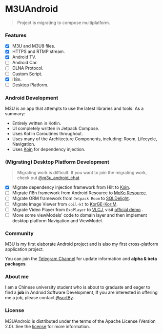 # M3UAndroid

> Project is migrating to compose multiplatform.

### Features

- [x] M3U and M3U8 files.
- [x] HTTPS and RTMP stream.
- [x] Android TV.
- [ ] Android Car.
- [ ] DLNA Protocol.
- [ ] Custom Script.
- [x] i18n.
- [ ] Desktop Platform.

### Android Development

M3U is an app that attempts to use the latest libraries and tools. As a summary:

- Entirely written in Kotlin.
- UI completely written in Jetpack Compose.
- Uses Kotlin Coroutines throughout.
- Uses many of the Architecture Components, including: Room, Lifecycle, Navigation.
- Uses [Koin](https://insert-koin.io) for dependency injection.

### (Migrating) Desktop Platform Development

> Migrating work is difficult.
> If you want to join the migrating work, check
> out [@m3u_android_chat](https://t.me/m3u_android_chat).

- [x] Migrate dependency injection framework from Hilt to [Koin](https://insert-koin.io).
- [ ] Migrate i18n framework from Android Resource
  to [MoKo Resource](https://github.com/icerockdev/moko-resources).
- [ ] Migrate ORM framework from `Jetpack Room`
  to [SQLDelight](https://cashapp.github.io/sqldelight/).
- [ ] Migrate Image Viewer from `coil-kt`
  to [KorGE-KorIM](https://github.com/korlibs/korge/tree/main/korim).
- [ ] Migrate Video Player from `ExoPlayer` to [VLCJ](https://github.com/caprica/vlcj), visit
  [official demo](https://github.com/JetBrains/compose-multiplatform/blob/master/experimental/components/VideoPlayer/library/src/desktopMain/kotlin/org/jetbrains/compose/videoplayer/DesktopVideoPlayer.kt)
  .
- [ ] Move some viewModels' code to domain layer and then implement desktop platform Navigation
  and ViewModel.

### Community

M3U is my first elaborate Android project and is also my first cross-platform application project.

You can join the [Telegram Channel](https://t.me/m3u_android) for update information and **alpha &
beta packages**.

### About me

I am a Chinese university student who is about to graduate and eager to find a **job** in Android
Software Development,
If you are interested in offering me a job, please contact [@sortBy](https://t.me/sortBy).

### License

M3UAndroid is distributed under the terms of the Apache License (Version 2.0). See
the [license](LICENSE) for more information.
